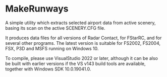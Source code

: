 # MakeRunways
A  simple utility which extracts selected airport data from active scenery, basing its scan on the active SCENERY.CFG file.

It produces data files for all versions of Radar Contact, for FStarRC, and for several other programs. The latest version is suitable for FS2002, FS2004, FSX, P3D and MSFS running on Windows 10.

To compile, please use VisualStudio 2022 or later, although it can be also be built with earlier versions if the VS v143 build tools are available, together with Windows SDK 10.0.19041.0.
